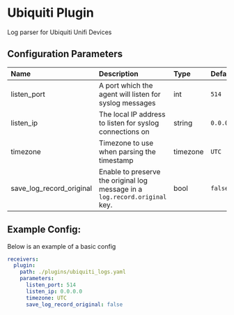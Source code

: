 # Ubiquiti Plugin

Log parser for Ubiquiti Unifi Devices

## Configuration Parameters

| Name | Description | Type | Default | Required | Values |
|:-- |:-- |:-- |:-- |:-- |:-- |
| listen_port | A port which the agent will listen for syslog messages | int | `514` | false |  |
| listen_ip | The local IP address to listen for syslog connections on | string | `0.0.0.0` | false |  |
| timezone | Timezone to use when parsing the timestamp | timezone | `UTC` | false |  |
| save_log_record_original | Enable to preserve the original log message in a `log.record.original` key. | bool | `false` | false |  |

## Example Config:

Below is an example of a basic config

```yaml
receivers:
  plugin:
    path: ./plugins/ubiquiti_logs.yaml
    parameters:
      listen_port: 514
      listen_ip: 0.0.0.0
      timezone: UTC
      save_log_record_original: false
```
